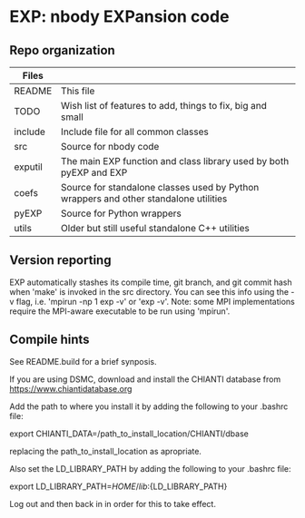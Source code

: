 # EXP: nbody EXPansion code

## Repo organization

| Files   |     |
| ---     | --- |
|README	  | This file |
| TODO	  | Wish list of features to add, things to fix, big and small |
| include | Include file for all common classes |
| src	  | Source for nbody code |
| exputil | The main EXP function and class library used by both pyEXP and EXP |
| coefs   | Source for standalone classes used by Python wrappers and other standalone utilities |
| pyEXP   | Source for Python wrappers |
| utils   | Older but still useful standalone C++ utilities |

## Version reporting

EXP automatically stashes its compile time, git branch, and git commit
hash when 'make' is invoked in the src directory.  You can see this
info using the -v flag, i.e. 'mpirun -np 1 exp -v' or 'exp -v'.  Note:
some MPI implementations require the MPI-aware executable to be run
using 'mpirun'.

## Compile hints

See README.build for a brief synposis.

If you are using DSMC, download and install the CHIANTI database from https://www.chiantidatabase.org

Add the path to where you install it by adding the following to your .bashrc file:

export CHIANTI_DATA=/path_to_install_location/CHIANTI/dbase

replacing the path_to_install_location as apropriate.

Also set the LD_LIBRARY_PATH by adding the following to your .bashrc file:

export LD_LIBRARY_PATH=${HOME}/lib:${LD_LIBRARY_PATH}

Log out and then back in in order for this to take effect.

